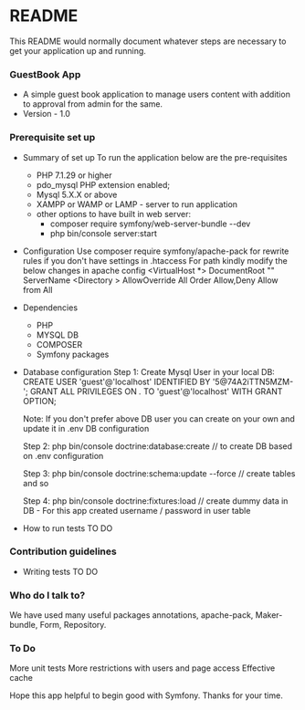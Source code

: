 # README #

This README would normally document whatever steps are necessary to get your application up and running.

### GuestBook App ###

* A simple guest book application to manage users content with addition to approval from admin for the same. 
* Version - 1.0

### Prerequisite set up ###

* Summary of set up
  To run the application below are the pre-requisites 
	* PHP 7.1.29 or higher
	* pdo_mysql PHP extension enabled;
	* Mysql 5.X.X or above
	* XAMPP or WAMP or LAMP - server to run application
	* other options to have built in web server:
		 * composer require symfony/web-server-bundle --dev
		 * php bin/console server:start
* Configuration
	Use composer require symfony/apache-pack for rewrite rules if you don't have settings in .htaccess
	For path kindly modify the below changes in apache config
	<VirtualHost *>
	   DocumentRoot "<app public path>"
	   ServerName <any domain>
	   <Directory <app public path>>
		AllowOverride All
		Order Allow,Deny
		Allow from All
	    </Directory>
	</VirtualHost>
* Dependencies
	* PHP
	* MYSQL DB
	* COMPOSER
	* Symfony packages
* Database configuration
	Step 1: 
	Create Mysql User in your local DB:
	CREATE USER 'guest'@'localhost' IDENTIFIED BY '5@74A2iTTN5MZM-';
	GRANT ALL PRIVILEGES ON *.* TO 'guest'@'localhost' WITH GRANT OPTION;
	
	Note: If you don't prefer above DB user you can create on your own and update it in .env DB configuration
	
	Step 2: 
	php bin/console doctrine:database:create  // to create DB based on .env configuration
	
	Step 3: 
	php bin/console doctrine:schema:update --force  // create tables and so
	
	Step 4: 
	php bin/console doctrine:fixtures:load  // create dummy data in DB -  For this app created username / password in user table
	
	
	
* How to run tests
	TO DO

### Contribution guidelines ###

* Writing tests
	TO DO


### Who do I talk to? ###

We have used many useful packages annotations, apache-pack, Maker-bundle, Form, Repository. 

### To Do ###
More unit tests
More restrictions with users and page access
Effective cache

Hope this app helpful to begin good with Symfony. Thanks for your time. 
